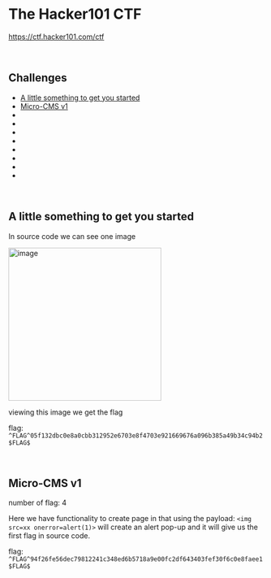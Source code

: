 # The Hacker101 CTF

https://ctf.hacker101.com/ctf

</br>

## Challenges

- [A little something to get you started](#A-little-something-to-get-you-started)
- [Micro-CMS v1](#Micro-CMS-v1)
- [](#)
- [](#)
- [](#)
- [](#)
- [](#)
- [](#)
- [](#)
- [](#)


</br>

## A little something to get you started

In source code we can see one image

<img width="301" alt="image" src="https://github.com/Aftab700/Writeups/assets/79740895/0724ca59-0e68-4dd8-9e00-196460d77d4c">

viewing this image we get the flag

flag: `^FLAG^05f132dbc0e8a0cbb312952e6703e8f4703e921669676a096b385a49b34c94b2$FLAG$`

</br>

## Micro-CMS v1

number of flag: 4

Here we have functionality to create page in that using the payload: `<img src=xx onerror=alert(1)>` will create an alert pop-up and it will give us the first flag in source code.

flag: `^FLAG^94f26fe56dec79812241c348ed6b5718a9e00fc2df643403fef30f6c0e8faee1$FLAG$`



